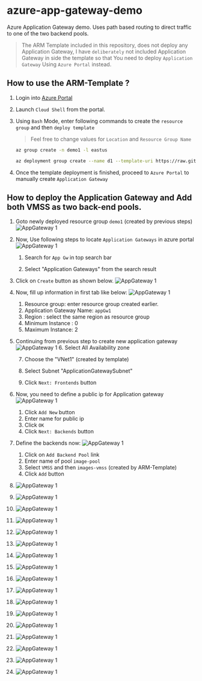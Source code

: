 # azure-app-gateway-demo
Azure Application Gateway demo. Uses path based routing to direct traffic to one of the two backend pools.

> The ARM Template included in this repository, does not deploy any Application Gateway, I have `deliberately` not included Application Gateway in side the template so that You need to deploy `Application Gateway` Using `Azure Portal` instead.

## How to use the ARM-Template ?

1.	Login into [Azure Portal](https://portal.azure.com) 
1.	Launch `Cloud Shell` from the portal.
1.	Using `Bash` Mode, enter following commands to create the `resource group` and then `deploy template`
	> Feel free to change values for `Location` and `Resource Group Name`

	```bash
	az group create -n demo1 -l eastus
	```

	```bash
	az deployment group create --name d1 --template-uri https://raw.githubusercontent.com/mahendra-shinde/azure-app-gateway-demo/main/ARM-Template/azuredeploy.json --parameters https://raw.githubusercontent.com/mahendra-shinde/azure-app-gateway-demo/main/ARM-Template/azuredeploy.parameters.json -g demo1
	```

1.	Once the template deployment is finished, proceed to `Azure Portal` to manually create `Application Gateway` 

## How to deploy the Application Gateway and Add both VMSS as two back-end pools.

1.	Goto newly deployed resource group `demo1` (created by previous steps)
	![AppGateway 1](./images/appgw-01.png)

1.	Now, Use following steps to locate `Application Gateways` in azure portal
	![AppGateway 1](./images/appgw-02.png)

	1.	Search for `App Gw` in top search bar
	
	1.	Select "Application Gateways" from the search result


1.	Click on `Create` button as shown below.
	![AppGateway 1](./images/appgw-03.png)

1.	Now, fill up information in first tab like below:
	![AppGateway 1](./images/appgw-04.png)
	
	1.	Resource group: enter resource group created earlier.
	1.	Application Gateway Name: `appGw1`
	1.	Region : select the same region as resource group
	1.	Minimum Instance : 0
	1.	Maximum Instance: 2

1.	Continuing from previous step to create new application gateway
	![AppGateway 1](./images/appgw-05.png)
	6.	Select All Availability zone

	7.	Choose the "VNet1" (created by template)

	8.	Select Subnet "ApplicationGatewaySubnet"

	9.	Click `Next: Frontends` button

1.	Now, you need to define a public ip for Application gateway
	![AppGateway 1](./images/appgw-06.png)
	1.	Click `Add New` button
	1.	Enter name for public ip
	1.	Click `OK`
	1.	Click `Next: Backends` button

1.	Define the backends now:
	![AppGateway 1](./images/appgw-07.png)
	
	1.	Click on `Add Backend Pool` link
	1.	Enter name of pool `image-pool`
	1.	Select `VMSS` and then `images-vmss` (created by ARM-Template)
	1.	Click `Add` button

1.	![AppGateway 1](./images/appgw-08.png)

1.	![AppGateway 1](./images/appgw-09.png)

1.	![AppGateway 1](./images/appgw-10.png)

1.	![AppGateway 1](./images/appgw-11.png)

1.	![AppGateway 1](./images/appgw-12.png)

1.	![AppGateway 1](./images/appgw-13.png)

1.	![AppGateway 1](./images/appgw-14.png)

1.	![AppGateway 1](./images/appgw-15.png)

1.	![AppGateway 1](./images/appgw-16.png)

1.	![AppGateway 1](./images/appgw-17.png)

1.	![AppGateway 1](./images/appgw-18.png)

1.	![AppGateway 1](./images/appgw-19.png)

1.	![AppGateway 1](./images/appgw-20.png)

1.	![AppGateway 1](./images/appgw-21.png)

1.	![AppGateway 1](./images/appgw-22.png)

1.	![AppGateway 1](./images/appgw-23.png)

1.	![AppGateway 1](./images/appgw-24.png)